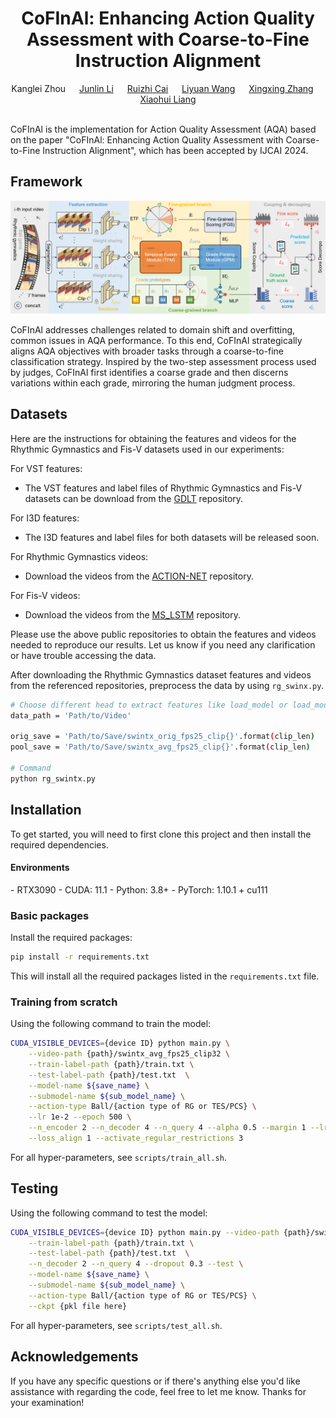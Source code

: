 <div align="center">
  <div>
    <h1>
        CoFInAl: Enhancing Action Quality Assessment with Coarse-to-Fine Instruction Alignment
    </h1>
  </div>
  <div>
      Kanglei Zhou &emsp; 
      <a href='https://github.com/aoxipo'>Junlin Li</a> &emsp; 
      <a href='https://github.com/Craaaaazy666'>Ruizhi Cai</a> &emsp;
      <a href='https://lywang3081.github.io/'>Liyuan Wang</a> &emsp; 
      <a href='https://indussky8.github.io/'>Xingxing Zhang</a> &emsp; 
      <a href='https://orcid.org/0000-0001-6351-2538'>Xiaohui Liang</a>
  </div>
  <br/>
</div>


CoFInAl is the implementation for Action Quality Assessment (AQA) based on the paper "CoFInAl: Enhancing Action Quality Assessment with Coarse-to-Fine Instruction Alignment", which has been accepted by IJCAI 2024.

## Framework

![Overview](figs/overview.png)

CoFInAl addresses challenges related to domain shift and overfitting, common issues in AQA performance. To this end, CoFInAl strategically aligns AQA objectives with broader tasks through a coarse-to-fine classification strategy. Inspired by the two-step assessment process used by judges, CoFInAl first identifies a coarse grade and then discerns variations within each grade, mirroring the human judgment process.

## Datasets

Here are the instructions for obtaining the features and videos for the Rhythmic Gymnastics and Fis-V datasets used in our experiments:

For VST features:
- The VST features and label files of Rhythmic Gymnastics and Fis-V datasets can be download from the [GDLT](https://github.com/xuangch/CVPR22_GDLT) repository.

For I3D features:
- The I3D features and label files for both datasets will be released soon.

For Rhythmic Gymnastics videos:
- Download the videos from the [ACTION-NET](https://github.com/qinghuannn/ACTION-NET?tab=readme-ov-file) repository.

For Fis-V videos:
- Download the videos from the [MS_LSTM](https://github.com/chmxu/MS_LSTM) repository.

Please use the above public repositories to obtain the features and videos needed to reproduce our results. Let us know if you need any clarification or have trouble accessing the data.

After downloading the Rhythmic Gymnastics dataset features and videos from the referenced repositories, preprocess the data by using `rg_swinx.py`.

```bash
# Choose different head to extract features like load_model or load_model_I3d
data_path = 'Path/to/Video'

orig_save = 'Path/to/Save/swintx_orig_fps25_clip{}'.format(clip_len)
pool_save = 'Path/to/Save/swintx_avg_fps25_clip{}'.format(clip_len)

# Command
python rg_swintx.py
```

## Installation

To get started, you will need to first clone this project and then install the required dependencies.

#### Environments

\- RTX3090
\- CUDA: 11.1
\- Python: 3.8+
\- PyTorch: 1.10.1 + cu111

### Basic packages

Install the required packages:

```bash
pip install -r requirements.txt
```

This will install all the required packages listed in the `requirements.txt` file.

### Training from scratch

Using the following command to train the model:

```bash
CUDA_VISIBLE_DEVICES={device ID} python main.py \
    --video-path {path}/swintx_avg_fps25_clip32 \
    --train-label-path {path}/train.txt \
    --test-label-path {path}/test.txt  \
    --model-name ${save_name} \
    --submodel-name ${sub_model_name} \
    --action-type Ball/{action type of RG or TES/PCS} \
    --lr 1e-2 --epoch 500 \
    --n_encoder 2 --n_decoder 4 --n_query 4 --alpha 0.5 --margin 1 --lr-decay cos --decay-rate 1e-2 --dropout 0.3\
    --loss_align 1 --activate_regular_restrictions 3
```

For all hyper-parameters, see `scripts/train_all.sh`.

## Testing

Using the following command to test the model:

```bash
CUDA_VISIBLE_DEVICES={device ID} python main.py --video-path {path}/swintx_avg_fps25_clip32 \
    --train-label-path {path}/train.txt \
    --test-label-path {path}/test.txt  \
    --n_decoder 2 --n_query 4 --dropout 0.3 --test \
    --model-name ${save_name} \
    --submodel-name ${sub_model_name} \
    --action-type Ball/{action type of RG or TES/PCS} \
    --ckpt {pkl file here}
```

For all hyper-parameters, see `scripts/test_all.sh`.

## Acknowledgements

If you have any specific questions or if there's anything else you'd like assistance with regarding the code, feel free to let me know. Thanks for your examination!
